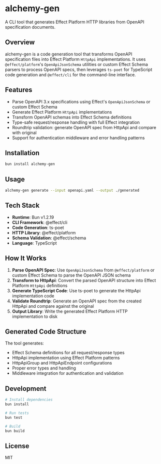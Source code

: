 # alchemy-gen

A CLI tool that generates Effect Platform HTTP libraries from OpenAPI specification documents.

## Overview

alchemy-gen is a code generation tool that transforms OpenAPI specification files into Effect Platform `HttpApi` implementations. It uses `@effect/platform`'s `OpenApiJsonSchema` utilities or custom Effect Schema parsers to process OpenAPI specs, then leverages `ts-poet` for TypeScript code generation and `@effect/cli` for the command-line interface.

## Features

- Parse OpenAPI 3.x specifications using Effect's `OpenApiJsonSchema` or custom Effect Schema
- Generate Effect Platform `HttpApi` implementations
- Transform OpenAPI schemas into Effect Schema definitions
- Type-safe request/response handling with full Effect integration
- Roundtrip validation: generate OpenAPI spec from HttpApi and compare with original
- Support for authentication middleware and error handling patterns

## Installation

```bash
bun install alchemy-gen
```

## Usage

```bash
alchemy-gen generate --input openapi.yaml --output ./generated
```

## Tech Stack

- **Runtime**: Bun v1.2.19
- **CLI Framework**: @effect/cli
- **Code Generation**: ts-poet
- **HTTP Library**: @effect/platform
- **Schema Validation**: @effect/schema
- **Language**: TypeScript

## How It Works

1. **Parse OpenAPI Spec**: Use `OpenApiJsonSchema` from `@effect/platform` or custom Effect Schema to parse the OpenAPI JSON schema
2. **Transform to HttpApi**: Convert the parsed OpenAPI structure into Effect Platform `HttpApi` definitions
3. **Generate TypeScript Code**: Use ts-poet to generate the HttpApi implementation code
4. **Validate Roundtrip**: Generate an OpenAPI spec from the created HttpApi and compare against the original
5. **Output Library**: Write the generated Effect Platform HTTP implementation to disk

## Generated Code Structure

The tool generates:
- Effect Schema definitions for all request/response types
- HttpApi implementation using Effect Platform patterns
- HttpApiGroup and HttpApiEndpoint configurations
- Proper error types and handling
- Middleware integration for authentication and validation

## Development

```bash
# Install dependencies
bun install

# Run tests
bun test

# Build
bun build
```

## License

MIT